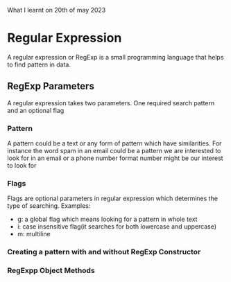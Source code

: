 What I learnt on 20th of may 2023

# Regular Expression
<p>A regular expression or RegExp is a small programming language that helps to find pattern in data.</p>

## RegExp Parameters
<p>A regular expression takes two parameters. One required search pattern and an optional flag</p>

### Pattern
<p>A pattern could be a text or any form of pattern which have similarities. For instance the word spam in an email could be a pattern we are interested to look for in an email or a phone number format number might be our interest to look for</p>

### Flags
<p>Flags are optional parameters in regular expression which determines the type of searching. Examples:</p>
<ul>
  <li>g: a global flag which means looking for a pattern in whole text</li>
  <li>i: case insensitive flag(it searches for both lowercase and uppercase)</li>
  <li>m: multiline</li>
</ul>

### Creating a pattern with and without RegExp Constructor
### RegExpp Object Methods
